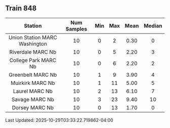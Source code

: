 ## Train 848

| Station | Num Samples | Min | Max | Mean | Median |
| :-----: | :---------: | :-: | :-: | :--: | :----: |
| Union Station MARC Washington | 10 | 0 | 2 | 0.30 | 0 |
| Riverdale MARC Nb | 10 | 0 | 5 | 2.20 | 3 |
| College Park MARC Nb | 10 | 0 | 6 | 2.20 | 2 |
| Greenbelt MARC Nb | 10 | 1 | 9 | 3.90 | 4 |
| Muirkirk MARC Nb | 10 | 1 | 11 | 5.00 | 5 |
| Laurel MARC Nb | 10 | 2 | 13 | 6.10 | 7 |
| Savage MARC Nb | 10 | 3 | 23 | 9.40 | 10 |
| Dorsey MARC Nb | 10 | 0 | 13 | 1.70 | 0 |


Last Updated: 2025-10-29T03:33:22.719862-04:00